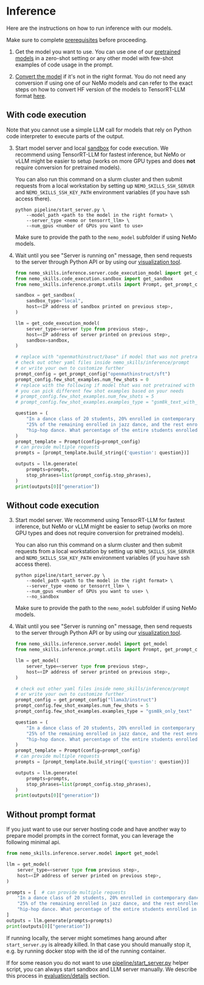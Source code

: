 # Inference

Here are the instructions on how to run inference with our models.

Make sure to complete [prerequisites](/docs/prerequisites.md) before proceeding.

1. Get the model you want to use. You can use one of our
   [pretrained models](https://huggingface.co/collections/nvidia/openmath-65c5619de2ba059be0775014)
   in a zero-shot setting or any other model with few-shot examples of code usage in the prompt.

2. [Convert the model](/docs/checkpoint-conversion.md) if it's not in the right format.
   You do not need any conversion if using one of our NeMo models and can refer to
   the exact steps on how to convert HF version of the models to TensorRT-LLM format
   [here](/docs/reproducing-results.md#evaluation).

## With code execution

Note that you cannot use a simple LLM call for models that rely on Python
code interpreter to execute parts of the output.

3. Start model server and local [sandbox](/docs/sandbox.md) for code execution.
   We recommend using TensorRT-LLM for fastest inference,
   but NeMo or vLLM might be easier to setup (works on more GPU types and does **not** require
   conversion for pretrained models).

   You can also run this command on a slurm cluster and then submit requests from a local workstation by setting up
   `NEMO_SKILLS_SSH_SERVER` and `NEMO_SKILLS_SSH_KEY_PATH` environment variables (if you have ssh access there).

   ```
   python pipeline/start_server.py \
       --model_path <path to the model in the right format> \
       --server_type <nemo or tensorrt_llm> \
       --num_gpus <number of GPUs you want to use>
   ```

   Make sure to provide the path to the `nemo_model` subfolder if using NeMo models.

4. Wait until you see "Server is running on" message, then send requests to the server through Python API or by using our [visualization tool](/visualization/Readme.md).

    ```python
    from nemo_skills.inference.server.code_execution_model import get_code_execution_model
    from nemo_skills.code_execution.sandbox import get_sandbox
    from nemo_skills.inference.prompt.utils import Prompt, get_prompt_config

    sandbox = get_sandbox(
        sandbox_type="local",
        host=<IP address of sandbox printed on previous step>,
    )

    llm = get_code_execution_model(
        server_type=<server type from previous step>,
        host=<IP address of server printed on previous step>,
        sandbox=sandbox,
    )

    # replace with "openmathinstruct/base" if model that was not pretrained with our pipeline
    # check out other yaml files inside nemo_skills/inference/prompt
    # or write your own to customize further
    prompt_config = get_prompt_config("openmathinstruct/sft")
    prompt_config.few_shot_examples.num_few_shots = 0
    # replace with the following if model that was not pretrained with our pipeline
    # you can pick different few shot examples based on your needs
    # prompt_config.few_shot_examples.num_few_shots = 5
    # prompt_config.few_shot_examples.examples_type = "gsm8k_text_with_code"

    question = (
        "In a dance class of 20 students, 20% enrolled in contemporary dance, "
        "25% of the remaining enrolled in jazz dance, and the rest enrolled in "
        "hip-hop dance. What percentage of the entire students enrolled in hip-hop dance?"
    )
    prompt_template = Prompt(config=prompt_config)
    # can provide multiple requests
    prompts = [prompt_template.build_string({'question': question})]

    outputs = llm.generate(
        prompts=prompts,
        stop_phrases=list(prompt_config.stop_phrases),
    )
    print(outputs[0]["generation"])
    ```

## Without code execution

3. Start model server.  We recommend using TensorRT-LLM for fastest inference,
   but NeMo or vLLM might be easier to setup (works on more GPU types and does not require
   conversion for pretrained models).

   You can also run this command on a slurm cluster and then submit requests from a local workstation by setting up
   `NEMO_SKILLS_SSH_SERVER` and `NEMO_SKILLS_SSH_KEY_PATH` environment variables (if you have ssh access there).

   ```
   python pipeline/start_server.py \
       --model_path <path to the model in the right format> \
       --server_type <nemo or tensorrt_llm> \
       --num_gpus <number of GPUs you want to use> \
       --no_sandbox
   ```

   Make sure to provide the path to the `nemo_model` subfolder if using NeMo models.

4. Wait until you see "Server is running on" message, then send requests to the server through Python API or by using our [visualization tool](/visualization/Readme.md).

    ```python
    from nemo_skills.inference.server.model import get_model
    from nemo_skills.inference.prompt.utils import Prompt, get_prompt_config

    llm = get_model(
        server_type=<server type from previous step>,
        host=<IP address of server printed on previous step>,
    )

    # check out other yaml files inside nemo_skills/inference/prompt
    # or write your own to customize further
    prompt_config = get_prompt_config("llama3/instruct")
    prompt_config.few_shot_examples.num_few_shots = 5
    prompt_config.few_shot_examples.examples_type = "gsm8k_only_text"

    question = (
        "In a dance class of 20 students, 20% enrolled in contemporary dance, "
        "25% of the remaining enrolled in jazz dance, and the rest enrolled in "
        "hip-hop dance. What percentage of the entire students enrolled in hip-hop dance?"
    )
    prompt_template = Prompt(config=prompt_config)
    # can provide multiple requests
    prompts = [prompt_template.build_string({'question': question})]

    outputs = llm.generate(
        prompts=prompts,
        stop_phrases=list(prompt_config.stop_phrases),
    )
    print(outputs[0]["generation"])
    ```

## Without prompt format

If you just want to use our server hosting code and have another way to prepare
model prompts in the correct format, you can leverage the following minimal api.

```python
from nemo_skills.inference.server.model import get_model

llm = get_model(
    server_type=<server type from previous step>,
    host=<IP address of server printed on previous step>,
)

prompts = [  # can provide multiple requests
    "In a dance class of 20 students, 20% enrolled in contemporary dance, "
    "25% of the remaining enrolled in jazz dance, and the rest enrolled in "
    "hip-hop dance. What percentage of the entire students enrolled in hip-hop dance?"
]
outputs = llm.generate(prompts=prompts)
print(outputs[0]["generation"])
```


If running locally, the server might sometimes hang around
after `start_server.py` is already killed. In that case you should manually stop it,
e.g. by running docker stop with the id of the running container.

If for some reason you do not want to use [pipeline/start_server.py](/pipeline/start_server.py) helper script,
you can always start sandbox and LLM server manually. We describe this process in
[evaluation/details](/docs/evaluation.md#details) section.